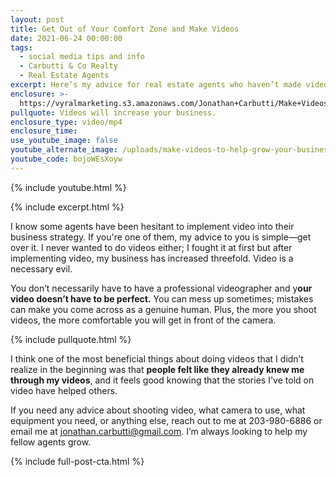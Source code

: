 ```yaml
---
layout: post
title: Get Out of Your Comfort Zone and Make Videos
date: 2021-06-24 00:00:00
tags:
  - social media tips and info
  - Carbutti & Co Realty
  - Real Estate Agents
excerpt: Here’s my advice for real estate agents who haven’t made videos.
enclosure: >-
  https://vyralmarketing.s3.amazonaws.com/Jonathan+Carbutti/Make+Videos+To+Help+Grow+Your+Business.mp4
pullquote: Videos will increase your business.
enclosure_type: video/mp4
enclosure_time:
use_youtube_image: false
youtube_alternate_image: /uploads/make-videos-to-help-grow-your-business-yt.jpg
youtube_code: bojoWEsXoyw
---
```

{% include youtube.html %}

{% include excerpt.html %}

I know some agents have been hesitant to implement video into their business strategy. If you're one of them, my advice to you is simple—get over it. I never wanted to do videos either; I fought it at first but after implementing video, my business has increased threefold. Video is a necessary evil.

You don’t necessarily have to have a professional videographer and y**our video doesn’t have to be perfect.**&nbsp;You can mess up sometimes; mistakes can make you come across as a genuine human. Plus, the more you shoot videos, the more comfortable you will get in front of the camera.

{% include pullquote.html %}

I think one of the most beneficial things about doing videos that I didn’t realize in the beginning was that&nbsp;**people felt like they already knew me through my videos**, and it feels good knowing that the stories I've told on video have helped others.

If you need any advice about shooting video, what camera to use, what equipment you need, or anything else, reach out to me at 203-980-6886 or email me at [jonathan.carbutti@gmail.com](mailto:jonathan.carbutti@gmail.com). I’m always looking to help my fellow agents grow.

{% include full-post-cta.html %}
